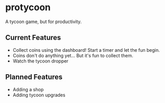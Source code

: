 # protycoon
A tycoon game, but for productivity.


## Current Features
- Collect coins using the dashboard! Start a timer and let the fun begin.
- Coins don't do anything yet... But it's fun to collect them.
- Watch the tycoon dropper

## Planned Features
- Adding a shop
- Adding tycoon upgrades